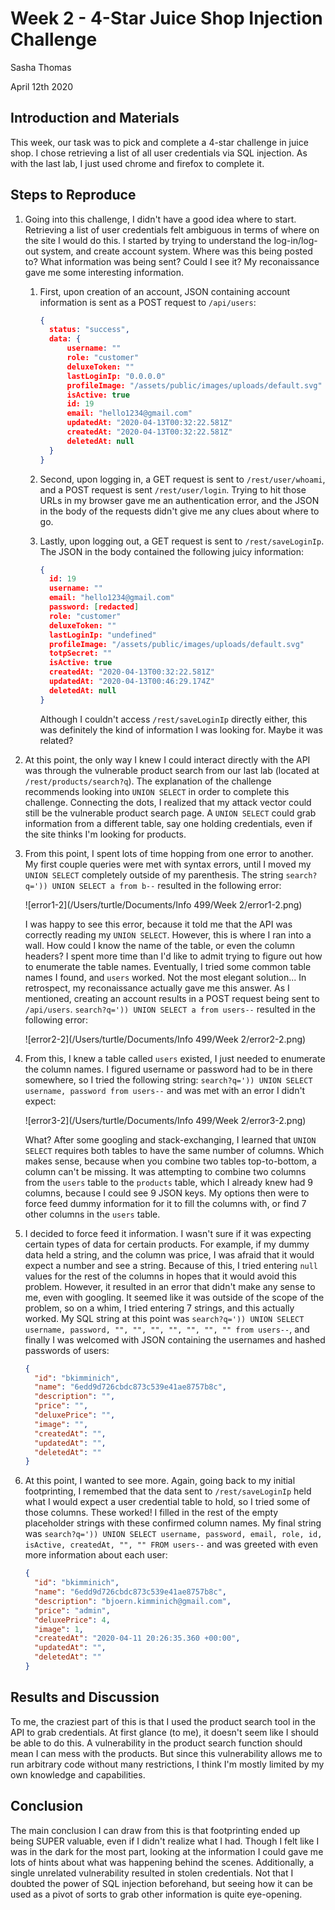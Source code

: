 # Week 2 - 4-Star Juice Shop Injection Challenge 

Sasha Thomas

April 12th 2020

## Introduction and Materials

This week, our task was to pick and complete a 4-star challenge in juice shop. I chose retrieving a list of all user credentials via SQL injection. As with the last lab, I just used chrome and firefox to complete it. 

## Steps to Reproduce

1. Going into this challenge, I didn't have a good idea where to start. Retrieving a list of user credentials felt ambiguous in terms of where on the site I would do this. I started by trying to understand the log-in/log-out system, and create account system. Where was this being posted to? What information was being sent? Could I see it? My reconaissance gave me some interesting information.

   1. First, upon creation of an account, JSON containing account information is sent as a POST request to `/api/users`:

      ```json
      {
        status: "success", 
       	data: {
      		username: ""
      		role: "customer"
      		deluxeToken: ""
      		lastLoginIp: "0.0.0.0"
      		profileImage: "/assets/public/images/uploads/default.svg"
      		isActive: true
      		id: 19
      		email: "hello1234@gmail.com"
      		updatedAt: "2020-04-13T00:32:22.581Z"
      		createdAt: "2020-04-13T00:32:22.581Z"
      		deletedAt: null
        }
      }
      ```

   2. Second, upon logging in, a GET request is sent to `/rest/user/whoami`, and a POST request is sent `/rest/user/login`. Trying to hit those URLs in my browser gave me an authentication error, and the JSON in the body of the requests didn't give me any clues about where to go. 

   3. Lastly, upon logging out, a GET request is sent to `/rest/saveLoginIp`. The JSON in the body contained the following juicy information:

      ```json
      {
        id: 19
        username: ""
        email: "hello1234@gmail.com"
        password: [redacted]
        role: "customer"
        deluxeToken: ""
        lastLoginIp: "undefined"
        profileImage: "/assets/public/images/uploads/default.svg"
        totpSecret: ""
        isActive: true
        createdAt: "2020-04-13T00:32:22.581Z"
        updatedAt: "2020-04-13T00:46:29.174Z"
        deletedAt: null
      }
      ```

      Although I couldn't access `/rest/saveLoginIp` directly either, this was definitely the kind of information I was looking for. Maybe it was related?

2. At this point, the only way I knew I could interact directly with the API was through the vulnerable product search from our last lab (located at `/rest/products/search?q`). The explanation of the challenge recommends looking into `UNION SELECT` in order to complete this challenge. Connecting the dots, I realized that my attack vector could still be the vulnerable product search page. A `UNION SELECT` could grab information from a different table, say one holding credentials, even if the site thinks I'm looking for products.

3. From this point, I spent lots of time hopping from one error to another. My first couple queries were met with syntax errors, until I moved my `UNION SELECT` completely outside of my parenthesis. The string `search?q=')) UNION SELECT a from b--` resulted in the following error:

   ![error1-2](/Users/turtle/Documents/Info 499/Week 2/error1-2.png)

   I was happy to see this error, because it told me that the API was correctly reading my `UNION SELECT`. However, this is where I ran into a wall. How could I know the name of the table, or even the column headers? I spent more time than I'd like to admit trying to figure out how to enumerate the table names. Eventually, I tried some common table names I found, and `users` worked. Not the most elegant solution... In retrospect, my reconaissance actually gave me this answer. As I mentioned, creating an account results in a POST request being sent to `/api/users`. `search?q=')) UNION SELECT a from users--` resulted in the following error:

   ![error2-2](/Users/turtle/Documents/Info 499/Week 2/error2-2.png)

5. From this, I knew a table called `users` existed, I just needed to enumerate the column names. I figured username or password had to be in there somewhere, so I tried the following string: `search?q=')) UNION SELECT username, password from users--` and was met with an error I didn't expect:

   ![error3-2](/Users/turtle/Documents/Info 499/Week 2/error3-2.png)

   What? After some googling and stack-exchanging, I learned that `UNION SELECT` requires both tables to have the same number of columns. Which makes sense, because when you combine two tables top-to-bottom, a column can't be missing. It was attempting to combine two columns from the `users` table to the `products` table, which I already knew had 9 columns, because I could see 9 JSON keys. My options then were to force feed  dummy information for it to fill the columns with, or find 7 other columns in the `users` table. 

6. I decided to force feed it information. I wasn't sure if it was expecting certain types of data for certain products. For example, if my dummy data held a string, and the column was price, I was afraid that it would expect a number and see a string. Because of this, I tried entering `null` values for the rest of the columns in hopes that it would avoid this problem. However, it resulted in an error that didn't make any sense to me, even with googling. It seemed like it was outside of the scope of the problem, so on a whim, I tried entering 7 strings, and this actually worked. My SQL string at this point was `search?q=')) UNION SELECT username, password, "", "", "", "", "", "", "" from users--`, and finally I was welcomed with JSON containing the usernames and hashed passwords of users:

   ```json
   {
     "id": "bkimminich",
     "name": "6edd9d726cbdc873c539e41ae8757b8c",
     "description": "",
     "price": "",
     "deluxePrice": "",
     "image": "",
     "createdAt": "",
     "updatedAt": "",
     "deletedAt": ""
   }
   ```

7. At this point, I wanted to see more. Again, going back to my initial footprinting, I remembed that the data sent to `/rest/saveLoginIp` held what I would expect a user credential table to hold, so I tried some of those columns. These worked! I filled in the rest of the empty placeholder strings with these confirmed column names. My final string was `search?q=')) UNION SELECT username, password, email, role, id, isActive, createdAt, "", "" FROM users--` and was greeted with even more information about each user:

   ```json
   {
     "id": "bkimminich",
     "name": "6edd9d726cbdc873c539e41ae8757b8c",
     "description": "bjoern.kimminich@gmail.com",
     "price": "admin",
     "deluxePrice": 4,
     "image": 1,
     "createdAt": "2020-04-11 20:26:35.360 +00:00",
     "updatedAt": "",
     "deletedAt": ""
   }
   ```

## Results and Discussion

To me, the craziest part of this is that I used the product search tool in the API to grab credentials. At first glance (to me), it doesn't seem like I should be able to do this. A vulnerability in the product search function should mean I can mess with the products. But since this vulnerability allows me to run arbitrary code without many restrictions, I think I'm mostly limited by my own knowledge and capabilities. 

## Conclusion

The main conclusion I can draw from this is that footprinting ended up being SUPER valuable, even if I didn't realize what I had. Though I felt like I was in the dark for the most part, looking at the information I could gave me lots of hints about what was happening behind the scenes. Additionally, a single unrelated vulnerability resulted in stolen credentials. Not that I doubted the power of SQL injection beforehand, but seeing how it can be used as a pivot of sorts to grab other information is quite eye-opening. 

